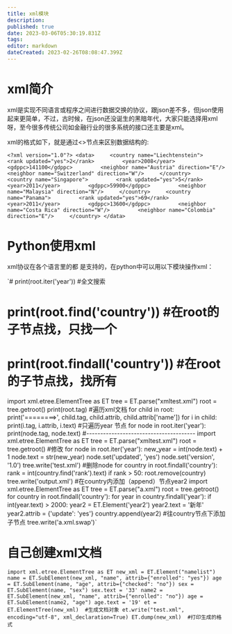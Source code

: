 ```yaml
---
title: xml模块
description: 
published: true
date: 2023-03-06T05:30:19.831Z
tags: 
editor: markdown
dateCreated: 2023-02-26T08:08:47.399Z
---
```


# xml简介

xml是实现不同语言或程序之间进行数据交换的协议，跟json差不多，但json使用起来更简单，不过，古时候，在json还没诞生的黑暗年代，大家只能选择用xml呀，至今很多传统公司如金融行业的很多系统的接口还主要是xml。

xml的格式如下，就是通过<>节点来区别数据结构的:

`<?xml version="1.0"?> <data>     <country name="Liechtenstein">         <rank updated="yes">2</rank>         <year>2008</year>         <gdppc>141100</gdppc>         <neighbor name="Austria" direction="E"/>         <neighbor name="Switzerland" direction="W"/>     </country>     <country name="Singapore">         <rank updated="yes">5</rank>         <year>2011</year>         <gdppc>59900</gdppc>         <neighbor name="Malaysia" direction="N"/>     </country>     <country name="Panama">         <rank updated="yes">69</rank>         <year>2011</year>         <gdppc>13600</gdppc>         <neighbor name="Costa Rica" direction="W"/>         <neighbor name="Colombia" direction="E"/>     </country> </data>`

# Python使用xml

xml协议在各个语言里的都 是支持的，在python中可以用以下模块操作xml：

`# print(root.iter('year')) #全文搜索

# print(root.find('country')) #在root的子节点找，只找一个

# print(root.findall('country')) #在root的子节点找，找所有

import xml.etree.ElementTree as ET tree = ET.parse("xmltest.xml") root = tree.getroot() print(root.tag) #遍历xml文档 for child in root: print('========>', child.tag, child.attrib, child.attrib['name']) for i in child: print(i.tag, i.attrib, i.text) #只遍历year 节点 for node in root.iter('year'): print(node.tag, node.text) #--------------------------------------- import xml.etree.ElementTree as ET tree = ET.parse("xmltest.xml") root = tree.getroot() #修改 for node in root.iter('year'): new_year = int(node.text) + 1 node.text = str(new_year) node.set('updated', 'yes') node.set('version', '1.0') tree.write('test.xml') #删除node for country in root.findall('country'): rank = int(country.find('rank').text) if rank > 50: root.remove(country) tree.write('output.xml') #在country内添加（append）节点year2 import xml.etree.ElementTree as ET tree = ET.parse("a.xml") root = tree.getroot() for country in root.findall('country'): for year in country.findall('year'): if int(year.text) > 2000: year2 = ET.Element('year2') year2.text = '新年' year2.attrib = {'update': 'yes'} country.append(year2)  #往country节点下添加子节点 tree.write('a.xml.swap')`

# 自己创建xml文档

`import xml.etree.ElementTree as ET new_xml = ET.Element("namelist") name = ET.SubElement(new_xml, "name", attrib={"enrolled": "yes"}) age = ET.SubElement(name, "age", attrib={"checked": "no"}) sex = ET.SubElement(name, "sex") sex.text = '33' name2 = ET.SubElement(new_xml, "name", attrib={"enrolled": "no"}) age = ET.SubElement(name2, "age") age.text = '19' et = ET.ElementTree(new_xml)  #生成文档对象 et.write("test.xml", encoding="utf-8", xml_declaration=True) ET.dump(new_xml)  #打印生成的格式`